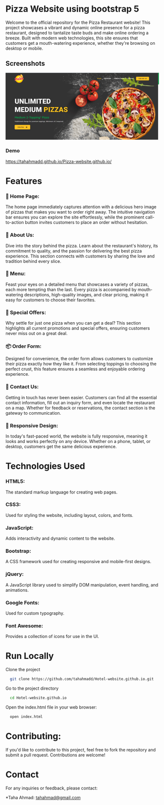 
# Pizza Website using bootstrap 5

Welcome to the official repository for the Pizza Restaurant website! This project showcases a vibrant and dynamic online presence for a pizza restaurant, designed to tantalize taste buds and make online ordering a breeze. Built with modern web technologies, this site ensures that customers get a mouth-watering experience, whether they're browsing on desktop or mobile.

## Screenshots

![App Screenshot](https://github.com/Tahahmadd/Pizza-website.github.io/blob/858f29d83ccf57ec96e37aaab76caeb1c20ec2ba/pizza-website-homepage.png)

### Demo

https://tahahmadd.github.io/Pizza-website.github.io/

# Features

### 🍕 Home Page:

The home page immediately captures attention with a delicious hero image of pizzas that makes you want to order right away. The intuitive navigation bar ensures you can explore the site effortlessly, while the prominent call-to-action button invites customers to place an order without hesitation.

### 🍴 About Us:

Dive into the story behind the pizza. Learn about the restaurant's history, its commitment to quality, and the passion for delivering the best pizza experience. This section connects with customers by sharing the love and tradition behind every slice.


### 🍕 Menu:

Feast your eyes on a detailed menu that showcases a variety of pizzas, each more tempting than the last. Every pizza is accompanied by mouth-watering descriptions, high-quality images, and clear pricing, making it easy for customers to choose their favorites.


### 🎉 Special Offers: 

Why settle for just one pizza when you can get a deal? This section highlights all current promotions and special offers, ensuring customers never miss out on a great deal.


### 📦 Order Form:

Designed for convenience, the order form allows customers to customize their pizza exactly how they like it. From selecting toppings to choosing the perfect crust, this feature ensures a seamless and enjoyable ordering experience.


### 📍 Contact Us: 

Getting in touch has never been easier. Customers can find all the essential contact information, fill out an inquiry form, and even locate the restaurant on a map. Whether for feedback or reservations, the contact section is the gateway to communication.


### 📱 Responsive Design: 

In today's fast-paced world, the website is fully responsive, meaning it looks and works perfectly on any device. Whether on a phone, tablet, or desktop, customers get the same delicious experience.



# Technologies Used

### HTML5: 
The standard markup language for creating web pages.

### CSS3: 
Used for styling the website, including layout, colors, and fonts.

### JavaScript: 
Adds interactivity and dynamic content to the website.

### Bootstrap: 
A CSS framework used for creating responsive and mobile-first designs.

### jQuery: 
A JavaScript library used to simplify DOM manipulation, event handling, and animations.

### Google Fonts: 
Used for custom typography.

### Font Awesome: 
Provides a collection of icons for use in the UI.



# Run Locally

Clone the project

```bash
  git clone https://github.com/tahahmadd/Hotel-website.github.io.git

```

Go to the project directory 

```bash
  cd Hotel-website.github.io

```

Open the index.html file in your web browser:

```bash
  open index.html

```

# Contributing:

If you'd like to contribute to this project, feel free to fork the repository and submit a pull request. Contributions are welcome!

# Contact
For any inquiries or feedback, please contact:

*Taha Ahmad: tahahmad@gmail.com


 
